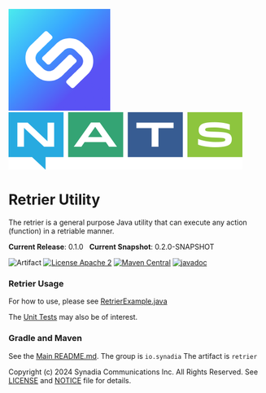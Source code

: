 ![Synadia](src/main/javadoc/images/synadia-logo.png) &nbsp;&nbsp;&nbsp;&nbsp; ![NATS](src/main/javadoc/images/large-logo.png)

# Retrier Utility

The retrier is a general purpose Java utility that can execute any action (function) in a retriable manner.

**Current Release**: 0.1.0 &nbsp; **Current Snapshot**: 0.2.0-SNAPSHOT

![Artifact](https://img.shields.io/badge/Artifact-io.synadia:retrier-00BC8E?labelColor=grey&style=flat)
[![License Apache 2](https://img.shields.io/badge/License-Apache2-blue.svg)](https://www.apache.org/licenses/LICENSE-2.0)
[![Maven Central](https://maven-badges.herokuapp.com/maven-central/io.synadia/retrier/badge.svg)](https://maven-badges.herokuapp.com/maven-central/io.synadia/retrier)
[![javadoc](https://javadoc.io/badge2/io.synadia/retrier/javadoc.svg)](https://javadoc.io/doc/io.synadia/retrier)

### Retrier Usage

For how to use, please see [RetrierExample.java](src/examples/java/io/synadia/examples/RetrierExample.java)

The [Unit Tests](src/test/java/io/synadia/jnats/extension/RetrierTests.java) may also be of interest.

### Gradle and Maven

See the [Main README.md](../README.md). The group is `io.synadia` The artifact is `retrier`

Copyright (c) 2024 Synadia Communications Inc. All Rights Reserved.
See [LICENSE](LICENSE) and [NOTICE](NOTICE) file for details.
